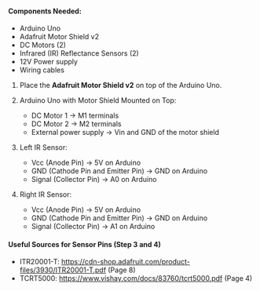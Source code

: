 #### Components Needed:
- Arduino Uno
- Adafruit Motor Shield v2
- DC Motors (2)
- Infrared (IR) Reflectance Sensors (2)
- 12V Power supply
- Wiring cables

1.  Place the **Adafruit Motor Shield v2** on top of the Arduino Uno.

2. Arduino Uno with Motor Shield Mounted on Top:
   - DC Motor 1 -> M1 terminals
   - DC Motor 2 -> M2 terminals
   - External power supply -> Vin and GND of the motor shield

3. Left IR Sensor:
   - Vcc (Anode Pin) -> 5V on Arduino
   - GND (Cathode Pin and Emitter Pin) -> GND on Arduino
   - Signal (Collector Pin) -> A0 on Arduino

4. Right IR Sensor:
   - Vcc (Anode Pin) -> 5V on Arduino
   - GND (Cathode Pin and Emitter Pin) -> GND on Arduino
   - Signal (Collector Pin) -> A1 on Arduino

#### Useful Sources for Sensor Pins (Step 3 and 4)
- ITR20001-T: https://cdn-shop.adafruit.com/product-files/3930/ITR20001-T.pdf (Page 8)
- TCRT5000: https://www.vishay.com/docs/83760/tcrt5000.pdf (Page 4)